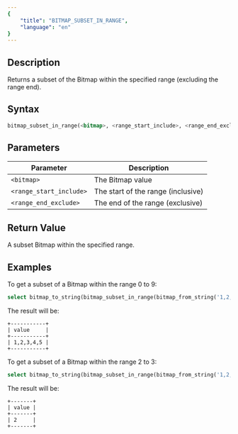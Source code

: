 ```yaml
---
{
    "title": "BITMAP_SUBSET_IN_RANGE",
    "language": "en"
}
---
```


<!-- 
Licensed to the Apache Software Foundation (ASF) under one
or more contributor license agreements.  See the NOTICE file
distributed with this work for additional information
regarding copyright ownership.  The ASF licenses this file
to you under the Apache License, Version 2.0 (the
"License"); you may not use this file except in compliance
with the License.  You may obtain a copy of the License at

  http://www.apache.org/licenses/LICENSE-2.0

Unless required by applicable law or agreed to in writing,
software distributed under the License is distributed on an
"AS IS" BASIS, WITHOUT WARRANTIES OR CONDITIONS OF ANY
KIND, either express or implied.  See the License for the
specific language governing permissions and limitations
under the License.
-->

## Description

Returns a subset of the Bitmap within the specified range (excluding the range end).

## Syntax

```sql
bitmap_subset_in_range(<bitmap>, <range_start_include>, <range_end_exclude>)
```

## Parameters

| Parameter             | Description                   |
|-----------------------|-------------------------------|
| `<bitmap>`            | The Bitmap value              |
| `<range_start_include>` | The start of the range (inclusive) |
| `<range_end_exclude>`   | The end of the range (exclusive)   |

## Return Value

A subset Bitmap within the specified range.

## Examples

To get a subset of a Bitmap within the range 0 to 9:

```sql
select bitmap_to_string(bitmap_subset_in_range(bitmap_from_string('1,2,3,4,5'), 0, 9)) value;
```

The result will be:

```text
+-----------+
| value     |
+-----------+
| 1,2,3,4,5 |
+-----------+
```

To get a subset of a Bitmap within the range 2 to 3:

```sql
select bitmap_to_string(bitmap_subset_in_range(bitmap_from_string('1,2,3,4,5'), 2, 3)) value;
```

The result will be:

```text
+-------+
| value |
+-------+
| 2     |
+-------+
```
